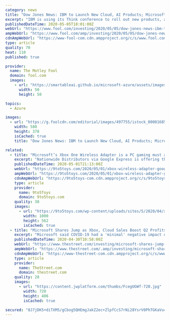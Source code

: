 ```yaml
---
category: news
title: "Dow Jones News: IBM to Launch New Cloud, AI Products; Microsoft's Next Xbox Could Face Problems"
excerpt: "IBM is using its Think conference to roll out new products, and Microsoft will need to contend with game delays and a sluggish economy when it launches a new game console later this year."
publishedDateTime: 2020-05-05T18:01:00Z
webUrl: "https://www.fool.com/investing/2020/05/05/dow-jones-news-ibm-to-launch-new-cloud-ai-products.aspx"
ampWebUrl: "https://www.fool.com/amp/investing/2020/05/05/dow-jones-news-ibm-to-launch-new-cloud-ai-products.aspx"
cdnAmpWebUrl: "https://www-fool-com.cdn.ampproject.org/c/s/www.fool.com/amp/investing/2020/05/05/dow-jones-news-ibm-to-launch-new-cloud-ai-products.aspx"
type: article
quality: 70
heat: 110
published: true

provider:
  name: The Motley Fool
  domain: fool.com
  images:
    - url: "https://smartableai.github.io/microsoft-azure/assets/images/organizations/fool.com-50x50.jpg"
      width: 50
      height: 50

topics:
  - Azure

images:
  - url: "https://g.foolcdn.com/editorial/images/497755/istock_000016851885_large_large.jpg"
    width: 580
    height: 378
    isCached: true
    title: "Dow Jones News: IBM to Launch New Cloud, AI Products; Microsoft's Next Xbox Could Face Problems"

related:
  - title: "Microsoft’s Xbox One Wireless Adapter is a PC gaming must at $17.50, a new low"
    excerpt: "Nationwide Distributors via Google Express is offering the Microsoft Xbox One Wireless Adapter for PC at $17.42 shipped with the code PTDUZB at checkout. Normally $25, and still fetching as much at both Amazon and Best Buy,"
    publishedDateTime: 2020-05-01T21:13:00Z
    webUrl: "https://9to5toys.com/2020/05/01/xbox-wireless-adapter-google-express/"
    ampWebUrl: "https://9to5toys.com/2020/05/01/xbox-wireless-adapter-google-express/amp/"
    cdnAmpWebUrl: "https://9to5toys-com.cdn.ampproject.org/c/s/9to5toys.com/2020/05/01/xbox-wireless-adapter-google-express/amp/"
    type: article
    provider:
      name: 9to5Toys
      domain: 9to5toys.com
    quality: 38
    images:
      - url: "https://9to5toys.com/wp-content/uploads/sites/5/2020/04/xbox-controller-adapter.jpg?quality=82&strip=all&w=1000"
        width: 1000
        height: 562
        isCached: true
  - title: "Microsoft Shares Jump as Xbox, Cloud Sales Boost Q2 Profits Amid Stay-at-Home Coronavirus Lockdowns"
    excerpt: "Microsoft said COVID-19 had a 'minimal' negative impact on second quarter revenues, but stay-at-home orders helped boost cloud sales, and gaming subscribers, over its fiscal second quarter."
    publishedDateTime: 2020-04-30T10:58:00Z
    webUrl: "https://www.thestreet.com/investing/microsoft-shares-jump-as-xbox-cloud-sales-boost-q2-profits"
    ampWebUrl: "https://www.thestreet.com/.amp/investing/microsoft-shares-jump-as-xbox-cloud-sales-boost-q2-profits"
    cdnAmpWebUrl: "https://www-thestreet-com.cdn.ampproject.org/c/s/www.thestreet.com/.amp/investing/microsoft-shares-jump-as-xbox-cloud-sales-boost-q2-profits"
    type: article
    provider:
      name: TheStreet.com
      domain: thestreet.com
    quality: 28
    images:
      - url: "https://content.jwplatform.com/thumbs/FcegUGWf-720.jpg"
        width: 720
        height: 406
        isCached: true

secured: "8J7jDK5+diTXM5/gCbog5QHEmgJakZ2ec+ZlpfCcS7rNi28YsrV0PhTGKaVu4L2vsYzv2o0iRYS5Fa/KIOE+CJ9qQeyFoCmKpIKlJKeYO2607hFRr++xp9N+UZOiBphp2JdaQUt4WSg5YM3J5E1E1vzJSca8ZvY3onSOFyFt0gS2M9Wn+eSGpftGVVgyzIbG4cRgJD6SDs2ZtJGxyBKHtHrQiXFOgsliP/jIlZ0gbHHonNuwHG41DTo7voZ8zJjkmyafIYv8YWd13YKlm9pmgf9Ivd7TjgBWwyGDQoRjGVpB8cBWW4TWKP65dvE+xGw5;0Xf4BQ/kAw0ukMsjpJmbRQ=="
---
```



